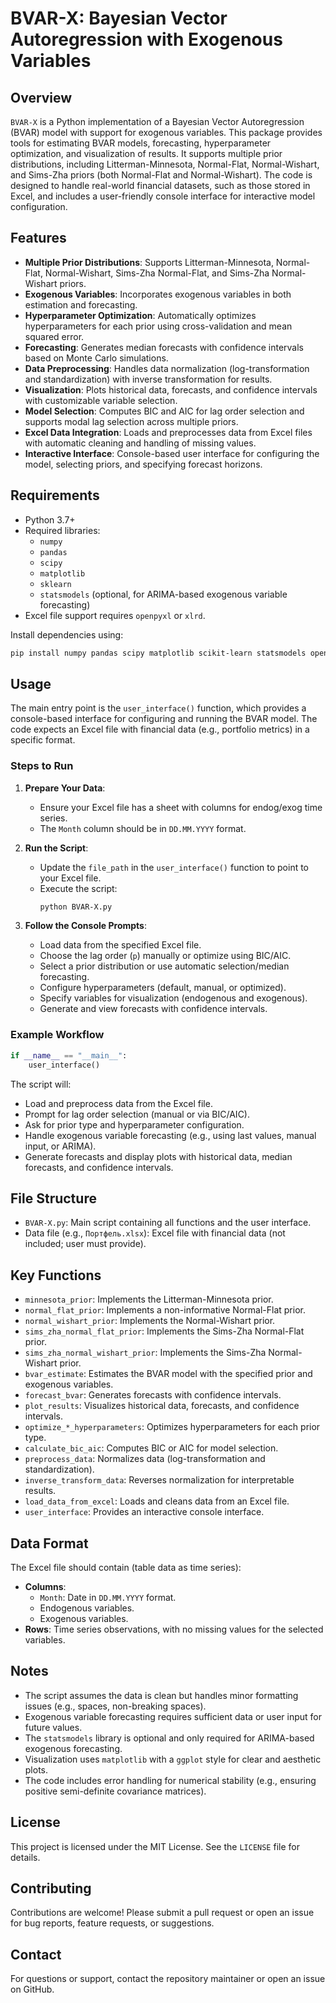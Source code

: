 # BVAR-X: Bayesian Vector Autoregression with Exogenous Variables

## Overview
`BVAR-X` is a Python implementation of a Bayesian Vector Autoregression (BVAR) model with support for exogenous variables. This package provides tools for estimating BVAR models, forecasting, hyperparameter optimization, and visualization of results. It supports multiple prior distributions, including Litterman-Minnesota, Normal-Flat, Normal-Wishart, and Sims-Zha priors (both Normal-Flat and Normal-Wishart). The code is designed to handle real-world financial datasets, such as those stored in Excel, and includes a user-friendly console interface for interactive model configuration.

## Features
- **Multiple Prior Distributions**: Supports Litterman-Minnesota, Normal-Flat, Normal-Wishart, Sims-Zha Normal-Flat, and Sims-Zha Normal-Wishart priors.
- **Exogenous Variables**: Incorporates exogenous variables in both estimation and forecasting.
- **Hyperparameter Optimization**: Automatically optimizes hyperparameters for each prior using cross-validation and mean squared error.
- **Forecasting**: Generates median forecasts with confidence intervals based on Monte Carlo simulations.
- **Data Preprocessing**: Handles data normalization (log-transformation and standardization) with inverse transformation for results.
- **Visualization**: Plots historical data, forecasts, and confidence intervals with customizable variable selection.
- **Model Selection**: Computes BIC and AIC for lag order selection and supports modal lag selection across multiple priors.
- **Excel Data Integration**: Loads and preprocesses data from Excel files with automatic cleaning and handling of missing values.
- **Interactive Interface**: Console-based user interface for configuring the model, selecting priors, and specifying forecast horizons.

## Requirements
- Python 3.7+
- Required libraries:
  - `numpy`
  - `pandas`
  - `scipy`
  - `matplotlib`
  - `sklearn`
  - `statsmodels` (optional, for ARIMA-based exogenous variable forecasting)
- Excel file support requires `openpyxl` or `xlrd`.

Install dependencies using:
```bash
pip install numpy pandas scipy matplotlib scikit-learn statsmodels openpyxl
```

## Usage
The main entry point is the `user_interface()` function, which provides a console-based interface for configuring and running the BVAR model. The code expects an Excel file with financial data (e.g., portfolio metrics) in a specific format.

### Steps to Run
1. **Prepare Your Data**:
   - Ensure your Excel file has a sheet with columns for endog/exog time series.
   - The `Month` column should be in `DD.MM.YYYY` format.

2. **Run the Script**:
   - Update the `file_path` in the `user_interface()` function to point to your Excel file.
   - Execute the script:
     ```bash
     python BVAR-X.py
     ```

3. **Follow the Console Prompts**:
   - Load data from the specified Excel file.
   - Choose the lag order (`p`) manually or optimize using BIC/AIC.
   - Select a prior distribution or use automatic selection/median forecasting.
   - Configure hyperparameters (default, manual, or optimized).
   - Specify variables for visualization (endogenous and exogenous).
   - Generate and view forecasts with confidence intervals.

### Example Workflow
```python
if __name__ == "__main__":
    user_interface()
```

The script will:
- Load and preprocess data from the Excel file.
- Prompt for lag order selection (manual or via BIC/AIC).
- Ask for prior type and hyperparameter configuration.
- Handle exogenous variable forecasting (e.g., using last values, manual input, or ARIMA).
- Generate forecasts and display plots with historical data, median forecasts, and confidence intervals.

## File Structure
- `BVAR-X.py`: Main script containing all functions and the user interface.
- Data file (e.g., `Портфель.xlsx`): Excel file with financial data (not included; user must provide).

## Key Functions
- `minnesota_prior`: Implements the Litterman-Minnesota prior.
- `normal_flat_prior`: Implements a non-informative Normal-Flat prior.
- `normal_wishart_prior`: Implements the Normal-Wishart prior.
- `sims_zha_normal_flat_prior`: Implements the Sims-Zha Normal-Flat prior.
- `sims_zha_normal_wishart_prior`: Implements the Sims-Zha Normal-Wishart prior.
- `bvar_estimate`: Estimates the BVAR model with the specified prior and exogenous variables.
- `forecast_bvar`: Generates forecasts with confidence intervals.
- `plot_results`: Visualizes historical data, forecasts, and confidence intervals.
- `optimize_*_hyperparameters`: Optimizes hyperparameters for each prior type.
- `calculate_bic_aic`: Computes BIC or AIC for model selection.
- `preprocess_data`: Normalizes data (log-transformation and standardization).
- `inverse_transform_data`: Reverses normalization for interpretable results.
- `load_data_from_excel`: Loads and cleans data from an Excel file.
- `user_interface`: Provides an interactive console interface.

## Data Format
The Excel file should contain (table data as time series):
- **Columns**:
  - `Month`: Date in `DD.MM.YYYY` format.
  - Endogenous variables.
  - Exogenous variables.
- **Rows**: Time series observations, with no missing values for the selected variables.

## Notes
- The script assumes the data is clean but handles minor formatting issues (e.g., spaces, non-breaking spaces).
- Exogenous variable forecasting requires sufficient data or user input for future values.
- The `statsmodels` library is optional and only required for ARIMA-based exogenous forecasting.
- Visualization uses `matplotlib` with a `ggplot` style for clear and aesthetic plots.
- The code includes error handling for numerical stability (e.g., ensuring positive semi-definite covariance matrices).

## License
This project is licensed under the MIT License. See the `LICENSE` file for details.

## Contributing
Contributions are welcome! Please submit a pull request or open an issue for bug reports, feature requests, or suggestions.

## Contact
For questions or support, contact the repository maintainer or open an issue on GitHub.
